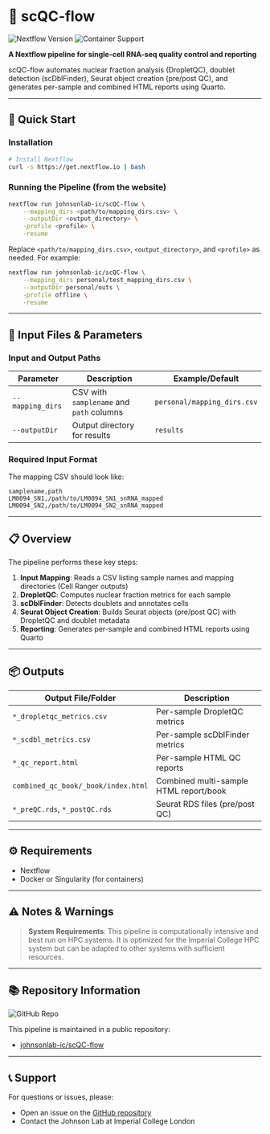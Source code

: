 
# 🧬 scQC-flow

<img src="https://img.shields.io/badge/Nextflow-v22.10.0+-green.svg" alt="Nextflow Version">
<img src="https://img.shields.io/badge/Containers-Docker%2FSingularity-orange.svg" alt="Container Support">

**A Nextflow pipeline for single-cell RNA-seq quality control and reporting**

scQC-flow automates nuclear fraction analysis (DropletQC), doublet detection (scDblFinder), Seurat object creation (pre/post QC), and generates per-sample and combined HTML reports using Quarto.

---

## 🚀 Quick Start

### Installation

```bash
# Install Nextflow
curl -s https://get.nextflow.io | bash
```

### Running the Pipeline (from the website)

```bash
nextflow run johnsonlab-ic/scQC-flow \
	--mapping_dirs <path/to/mapping_dirs.csv> \
	--outputDir <output_directory> \
	-profile <profile> \
	-resume
```

Replace `<path/to/mapping_dirs.csv>`, `<output_directory>`, and `<profile>` as needed. For example:

```bash
nextflow run johnsonlab-ic/scQC-flow \
	--mapping_dirs personal/test_mapping_dirs.csv \
	--outputDir personal/outs \
	-profile offline \
	-resume
```

---

## 📁 Input Files & Parameters

### Input and Output Paths

| Parameter         | Description                                 | Example/Default |
|-------------------|---------------------------------------------|-----------------|
| `--mapping_dirs`  | CSV with `samplename` and `path` columns    | `personal/mapping_dirs.csv` |
| `--outputDir`     | Output directory for results                | `results`       |

### Required Input Format

The mapping CSV should look like:

```csv
samplename,path
LM0094_SN1,/path/to/LM0094_SN1_snRNA_mapped
LM0094_SN2,/path/to/LM0094_SN2_snRNA_mapped
```

---

## 📋 Overview

The pipeline performs these key steps:

1. **Input Mapping**: Reads a CSV listing sample names and mapping directories (Cell Ranger outputs)
2. **DropletQC**: Computes nuclear fraction metrics for each sample
3. **scDblFinder**: Detects doublets and annotates cells
4. **Seurat Object Creation**: Builds Seurat objects (pre/post QC) with DropletQC and doublet metadata
5. **Reporting**: Generates per-sample and combined HTML reports using Quarto

---

## 📦 Outputs

| Output File/Folder                        | Description                                 |
|-------------------------------------------|---------------------------------------------|
| `*_dropletqc_metrics.csv`                 | Per-sample DropletQC metrics                |
| `*_scdbl_metrics.csv`                     | Per-sample scDblFinder metrics              |
| `*_qc_report.html`                        | Per-sample HTML QC reports                  |
| `combined_qc_book/_book/index.html`       | Combined multi-sample HTML report/book      |
| `*_preQC.rds`, `*_postQC.rds`             | Seurat RDS files (pre/post QC)              |

---

## ⚙️ Requirements

- Nextflow
- Docker or Singularity (for containers)

---

## ⚠️ Notes & Warnings

> **System Requirements**: This pipeline is computationally intensive and best run on HPC systems. It is optimized for the Imperial College HPC system but can be adapted to other systems with sufficient resources.

---

## 📚 Repository Information

<img src="https://img.shields.io/badge/GitHub-scQC--flow-lightgrey?logo=github" alt="GitHub Repo">

This pipeline is maintained in a public repository:
- [johnsonlab-ic/scQC-flow](https://github.com/johnsonlab-ic/scQC-flow)

---

## 📞 Support

For questions or issues, please:
- Open an issue on the [GitHub repository](https://github.com/johnsonlab-ic/scQC-flow/issues)
- Contact the Johnson Lab at Imperial College London


